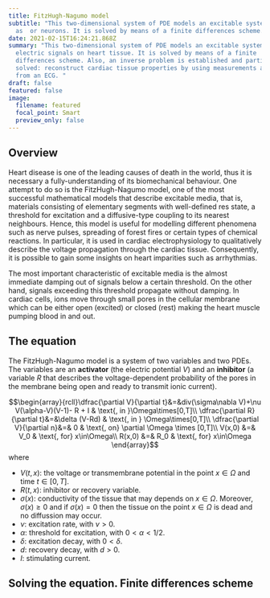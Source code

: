 ```yaml
---
title: FitzHugh-Nagumo model
subtitle: "This two-dimensional system of PDE models an excitable system such
  as  or neurons. It is solved by means of a finite differences scheme. "
date: 2021-02-15T16:24:21.868Z
summary: "This two-dimensional system of PDE models an excitable system such as
  electric signals on heart tissue. It is solved by means of a finite
  differences scheme. Also, an inverse problem is established and partially
  solved: reconstruct cardiac tissue properties by using measurements available
  from an ECG. "
draft: false
featured: false
image:
  filename: featured
  focal_point: Smart
  preview_only: false
---
```

## Overview

Heart disease is one of the leading causes of death in the world, thus it is necessary a fully-understanding of its biomechanical behaviour. One attempt to do so is the FitzHugh-Nagumo model, one of the most successful mathematical models that describe excitable media, that is, materials consisting of elementary segments with well-defined res state, a threshold for excitation and a diffusive-type coupling to its nearest neighbours. Hence, this model is useful for modelling different phenomena such as nerve pulses, spreading of forest fires or certain types of chemical reactions. In particular, it is used in cardiac electrophysiology to qualitatively describe the voltage propagation through the cardiac tissue. Consequently, it is possible to gain some insights on heart imparities such as arrhythmias.  

The most important characteristic of excitable media is the almost immediate damping out of signals below a certain threshold. On the other hand, signals exceeding this threshold propagate without damping. In cardiac cells, ions move through small pores in the cellular membrane which can be either open (excited) or closed (rest) making the heart muscle pumping blood in and out.

## The equation

The FitzHugh-Nagumo model is a system of two variables and two PDEs. The variables are an **activator** (the electric potential $V$) and an **inhibitor** (a variable $R$ that describes the voltage-dependent probability of the pores in the membrane being open and ready to transmit ionic current).

$$\begin{array}{rcll}\dfrac{\partial V}{\partial t}&=&div(\sigma\nabla V)+\nu V(\alpha-V)(V-1)- R + I & \text{, in }\Omega\times[0,T]\\
\dfrac{\partial R}{\partial t}&=&\delta (V-Rd) & \text{, in } \Omega\times[0,T]\\
\dfrac{\partial V}{\partial n}&=& 0 & \text{, on} \partial \Omega \times [0,T]\\
V(x,0) &=& V_0 & \text{, for} x\in\Omega\\
R(x,0) &=& R_0 & \text{, for} x\in\Omega
\end{array}$$
where
- $V(t,x)$: the voltage or transmembrane potential in the point $x\in\Omega$ and time $t\in[0,T]$. 
- $R(t,x)$: inhibitor or recovery variable.
- $\sigma(x)$: conductivity of the tissue that may depends on $x\in\Omega$. Moreover, $\sigma(x)\geq0$ and if $\sigma(x)=0$ then the tissue on the point $x\in\Omega$ is dead and no diffussion may occur.
- $\nu$: excitation rate, with $\nu>0$.
- $\alpha$: threshold for excitation, with $0<\alpha<1/2$.
- $\delta$: excitation decay, with $0<\delta$.
- $d$: recovery decay, with $d>0$.
- $I$: stimulating current. 

## Solving the equation. Finite differences scheme
